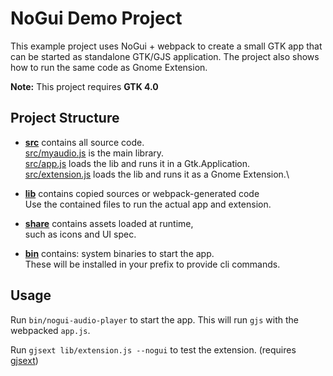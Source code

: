 # NoGui Demo Project

This example project uses NoGui + webpack to create a small GTK app
that can be started as standalone GTK/GJS application.
The project also shows how to run the same code as Gnome Extension.

**Note:** This project requires **GTK 4.0**

## Project Structure

- **[src](./src)** contains all source code.\
    [src/myaudio.js]() is the main library. \
    [src/app.js]() loads the lib and runs it in a Gtk.Application.\
    [src/extension.js]() loads the lib and runs it as a Gnome Extension.\

- **[lib](./lib)** contains copied sources or webpack-generated code\
  Use the contained files to run the actual app and extension.

- **[share](./share)** contains assets loaded at runtime,\
  such as icons and UI spec.

- **[bin](./bin)** contains: system binaries to start the app.\
  These will be installed in your prefix to provide cli commands.

## Usage

Run `bin/nogui-audio-player` to start the app. This will run `gjs` with
the webpacked `app.js`.

Run `gjsext lib/extension.js --nogui`
to test the extension. (requires [gjsext](https://github.com/ubunatic/gjsext))
